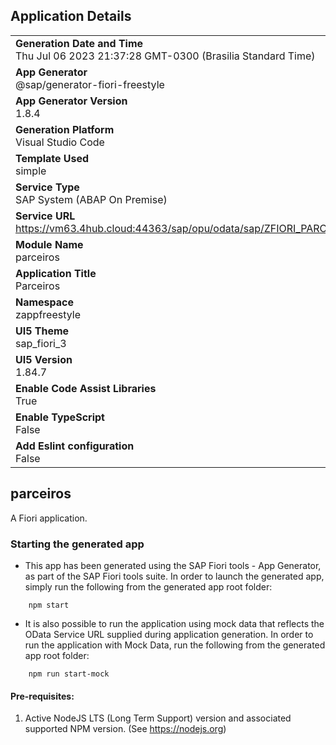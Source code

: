 ## Application Details
|               |
| ------------- |
|**Generation Date and Time**<br>Thu Jul 06 2023 21:37:28 GMT-0300 (Brasilia Standard Time)|
|**App Generator**<br>@sap/generator-fiori-freestyle|
|**App Generator Version**<br>1.8.4|
|**Generation Platform**<br>Visual Studio Code|
|**Template Used**<br>simple|
|**Service Type**<br>SAP System (ABAP On Premise)|
|**Service URL**<br>https://vm63.4hub.cloud:44363/sap/opu/odata/sap/ZFIORI_PARCEIRO_JCALEBE_SRV
|**Module Name**<br>parceiros|
|**Application Title**<br>Parceiros|
|**Namespace**<br>zappfreestyle|
|**UI5 Theme**<br>sap_fiori_3|
|**UI5 Version**<br>1.84.7|
|**Enable Code Assist Libraries**<br>True|
|**Enable TypeScript**<br>False|
|**Add Eslint configuration**<br>False|

## parceiros

A Fiori application.

### Starting the generated app

-   This app has been generated using the SAP Fiori tools - App Generator, as part of the SAP Fiori tools suite.  In order to launch the generated app, simply run the following from the generated app root folder:

```
    npm start
```

- It is also possible to run the application using mock data that reflects the OData Service URL supplied during application generation.  In order to run the application with Mock Data, run the following from the generated app root folder:

```
    npm run start-mock
```

#### Pre-requisites:

1. Active NodeJS LTS (Long Term Support) version and associated supported NPM version.  (See https://nodejs.org)


